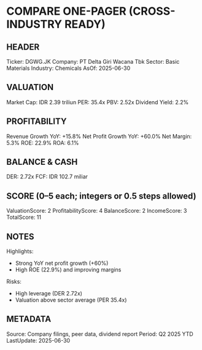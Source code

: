 # COMPARE ONE-PAGER (CROSS-INDUSTRY READY)

## HEADER
Ticker: DGWG.JK
Company: PT Delta Giri Wacana Tbk
Sector: Basic Materials
Industry: Chemicals
AsOf: 2025-06-30

## VALUATION
Market Cap: IDR 2.39 triliun
PER: 35.4x
PBV: 2.52x
Dividend Yield: 2.2%

## PROFITABILITY
Revenue Growth YoY: +15.8%
Net Profit Growth YoY: +60.0%
Net Margin: 5.3%
ROE: 22.9%
ROA: 6.1%

## BALANCE & CASH
DER: 2.72x
FCF: IDR 102.7 miliar

## SCORE (0–5 each; integers or 0.5 steps allowed)
ValuationScore: 2
ProfitabilityScore: 4
BalanceScore: 2
IncomeScore: 3
TotalScore: 11

## NOTES
Highlights:
- Strong YoY net profit growth (+60%)
- High ROE (22.9%) and improving margins

Risks:
- High leverage (DER 2.72x)
- Valuation above sector average (PER 35.4x)

## METADATA
Source: Company filings, peer data, dividend report
Period: Q2 2025 YTD
LastUpdate: 2025-06-30